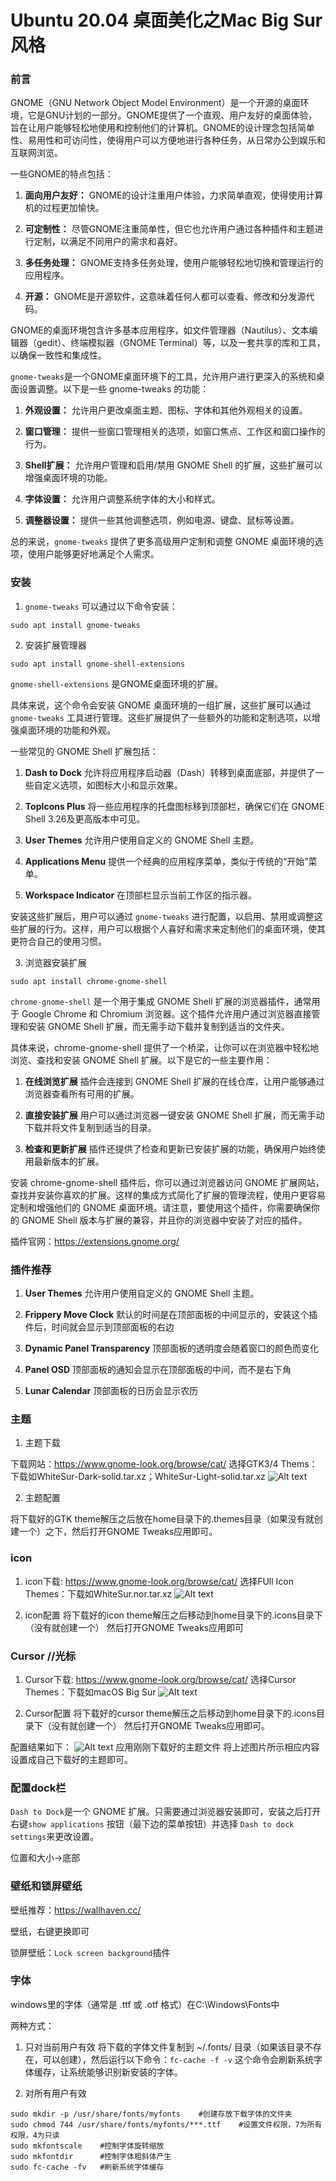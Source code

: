 # Ubuntu 20.04 桌面美化之Mac Big Sur风格

### 前言

GNOME（GNU Network Object Model Environment）是一个开源的桌面环境，它是GNU计划的一部分。GNOME提供了一个直观、用户友好的桌面体验，旨在让用户能够轻松地使用和控制他们的计算机。GNOME的设计理念包括简单性、易用性和可访问性，使得用户可以方便地进行各种任务，从日常办公到娱乐和互联网浏览。

一些GNOME的特点包括：

1. **面向用户友好：** GNOME的设计注重用户体验，力求简单直观，使得使用计算机的过程更加愉快。

2. **可定制性：** 尽管GNOME注重简单性，但它也允许用户通过各种插件和主题进行定制，以满足不同用户的需求和喜好。

3. **多任务处理：** GNOME支持多任务处理，使用户能够轻松地切换和管理运行的应用程序。

4. **开源：** GNOME是开源软件，这意味着任何人都可以查看、修改和分发源代码。

GNOME的桌面环境包含许多基本应用程序，如文件管理器（Nautilus）、文本编辑器（gedit）、终端模拟器（GNOME Terminal）等，以及一套共享的库和工具，以确保一致性和集成性。

`gnome-tweaks`是一个GNOME桌面环境下的工具，允许用户进行更深入的系统和桌面设置调整。以下是一些 gnome-tweaks 的功能：

1. **外观设置：** 允许用户更改桌面主题、图标、字体和其他外观相关的设置。

2. **窗口管理：** 提供一些窗口管理相关的选项，如窗口焦点、工作区和窗口操作的行为。

3. **Shell扩展：** 允许用户管理和启用/禁用 GNOME Shell 的扩展，这些扩展可以增强桌面环境的功能。

4. **字体设置：** 允许用户调整系统字体的大小和样式。

5. **调整器设置：** 提供一些其他调整选项，例如电源、键盘、鼠标等设置。

总的来说，`gnome-tweaks` 提供了更多高级用户定制和调整 GNOME 桌面环境的选项，使用户能够更好地满足个人需求。

### 安装

1. `gnome-tweaks` 可以通过以下命令安装：

```
sudo apt install gnome-tweaks
```

2. 安装扩展管理器

```
sudo apt install gnome-shell-extensions
```

`gnome-shell-extensions` 是GNOME桌面环境的扩展。

具体来说，这个命令会安装 GNOME 桌面环境的一组扩展，这些扩展可以通过`gnome-tweaks` 工具进行管理。这些扩展提供了一些额外的功能和定制选项，以增强桌面环境的功能和外观。

一些常见的 GNOME Shell 扩展包括：

1. **Dash to Dock** 允许将应用程序启动器（Dash）转移到桌面底部，并提供了一些自定义选项，如图标大小和显示效果。

1. **TopIcons Plus** 将一些应用程序的托盘图标移到顶部栏，确保它们在 GNOME Shell 3.26及更高版本中可见。

2. **User Themes** 允许用户使用自定义的 GNOME Shell 主题。

3. **Applications Menu** 提供一个经典的应用程序菜单，类似于传统的“开始”菜单。

4. **Workspace Indicator** 在顶部栏显示当前工作区的指示器。

安装这些扩展后，用户可以通过 `gnome-tweaks` 进行配置，以启用、禁用或调整这些扩展的行为。这样，用户可以根据个人喜好和需求来定制他们的桌面环境，使其更符合自己的使用习惯。

3. 浏览器安装扩展

```
sudo apt install chrome-gnome-shell
```

`chrome-gnome-shell` 是一个用于集成 GNOME Shell 扩展的浏览器插件，通常用于 Google Chrome 和 Chromium 浏览器。这个插件允许用户通过浏览器直接管理和安装 GNOME Shell 扩展，而无需手动下载并复制到适当的文件夹。

具体来说，chrome-gnome-shell 提供了一个桥梁，让你可以在浏览器中轻松地浏览、查找和安装 GNOME Shell 扩展。以下是它的一些主要作用：

1. **在线浏览扩展** 插件会连接到 GNOME Shell 扩展的在线仓库，让用户能够通过浏览器查看所有可用的扩展。

2. **直接安装扩展** 用户可以通过浏览器一键安装 GNOME Shell 扩展，而无需手动下载并将文件复制到适当的目录。

3. **检查和更新扩展** 插件还提供了检查和更新已安装扩展的功能，确保用户始终使用最新版本的扩展。

安装 chrome-gnome-shell 插件后，你可以通过浏览器访问 GNOME 扩展网站，查找并安装你喜欢的扩展。这样的集成方式简化了扩展的管理流程，使用户更容易定制和增强他们的 GNOME 桌面环境。请注意，要使用这个插件，你需要确保你的 GNOME Shell 版本与扩展的兼容，并且你的浏览器中安装了对应的插件。

插件官网：https://extensions.gnome.org/

### 插件推荐

1. **User Themes** 允许用户使用自定义的 GNOME Shell 主题。

2. **Frippery Move Clock** 默认的时间是在顶部面板的中间显示的，安装这个插件后，时间就会显示到顶部面板的右边

3. **Dynamic Panel Transparency** 顶部面板的透明度会随着窗口的颜色而变化

4. **Panel OSD** 顶部面板的通知会显示在顶部面板的中间，而不是右下角

5. **Lunar Calendar** 顶部面板的日历会显示农历

### 主题

1. 主题下载

下载网站：https://www.gnome-look.org/browse/cat/
选择GTK3/4 Thems：下载如WhiteSur-Dark-solid.tar.xz；WhiteSur-Light-solid.tar.xz
![Alt text](<2023-11-13 16-36-47 的屏幕截图.png>)

2. 主题配置

将下载好的GTK theme解压之后放在home目录下的.themes目录（如果没有就创建一个）之下，然后打开GNOME Tweaks应用即可。

### icon

1. icon下载: https://www.gnome-look.org/browse/cat/
选择FUll Icon Themes：下载如WhiteSur.nor.tar.xz
![Alt text](<2023-11-13 16-34-37 的屏幕截图.png>)

2. icon配置
将下载好的icon theme解压之后移动到home目录下的.icons目录下（没有就创建一个）
然后打开GNOME Tweaks应用即可

### Cursor //光标

1. Cursor下载: https://www.gnome-look.org/browse/cat/
选择Cursor Themes：下载如macOS Big Sur
![Alt text](<2023-11-13 16-42-33 的屏幕截图.png>)

2. Cursor配置
将下载好的cursor theme解压之后移动到home目录下的.icons目录下（没有就创建一个）
然后打开GNOME Tweaks应用即可。

配置结果如下：
![Alt text](<2023-11-13 16-22-23 的屏幕截图.png>)
应用刚刚下载好的主题文件
将上述图片所示相应内容设置成自己下载好的主题即可。

### 配置dock栏

`Dash to Dock`是一个 GNOME 扩展。只需要通过浏览器安装即可，安装之后打开右键`show applications` 按钮（最下边的菜单按钮）并选择 `Dash to dock settings`来更改设置。

位置和大小->底部

### 壁纸和锁屏壁纸

壁纸推荐：https://wallhaven.cc/

壁纸，右键更换即可

锁屏壁纸：`Lock screen background`插件

### 字体

windows里的字体（通常是 .ttf 或 .otf 格式）在C:\Windows\Fonts中

两种方式：
1. 只对当前用户有效
将下载的字体文件复制到 ~/.fonts/ 目录（如果该目录不存在，可以创建），然后运行以下命令：`fc-cache -f -v`
这个命令会刷新系统字体缓存，让系统能够识别新安装的字体。

2. 对所有用户有效
```
sudo mkdir -p /usr/share/fonts/myfonts    #创建存放下载字体的文件夹
sudo chmod 744 /usr/share/fonts/myfonts/***.ttf    #设置文件权限，7为所有权限，4为只读
sudo mkfontscale    #控制字体旋转缩放
sudo mkfontdir      #控制字体粗斜体产生
sudo fc-cache -fv   #刷新系统字体缓存
```

